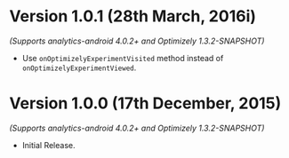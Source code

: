 
Version 1.0.1 (28th March, 2016i)
===================================
*(Supports analytics-android 4.0.2+ and Optimizely 1.3.2-SNAPSHOT)*

  * Use `onOptimizelyExperimentVisited` method instead of `onOptimizelyExperimentViewed`.


Version 1.0.0 (17th December, 2015)
===================================
*(Supports analytics-android 4.0.2+ and Optimizely 1.3.2-SNAPSHOT)*

  * Initial Release.
